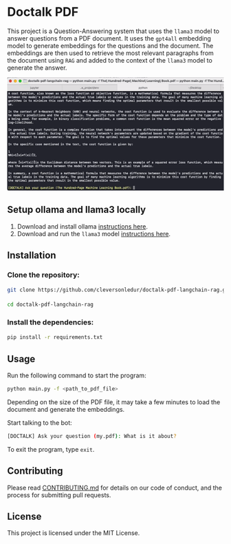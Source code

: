 # Doctalk PDF 

This project is a Question-Answering system that uses the `llama3` model to answer questions from a PDF document. It uses the `gpt4all` embedding model to generate embeddings for the questions and the document. The embeddings are then used to retrieve the most relevant paragraphs from the document using `RAG` and added to the context of the `llama3` model to generate the answer.

![Example](images/example.gif)

## Setup ollama and llama3 locally

1. Download and install ollama [instructions here](https://ollama.com/).
2. Download and run the `llama3` model [instructions here](https://ollama.com/llama3/).

## Installation

### Clone the repository:

```bash
git clone https://github.com/cleversonledur/doctalk-pdf-langchain-rag.git

cd doctalk-pdf-langchain-rag
```

### Install the dependencies:

```bash
pip install -r requirements.txt
```
## Usage

Run the following command to start the program:

```bash
python main.py -f <path_to_pdf_file>
```

Depending on the size of the PDF file, it may take a few minutes to load the document and generate the embeddings.

Start talking to the bot:

```bash
[DOCTALK] Ask your question (my.pdf): What is it about?
```

To exit the program, type `exit`.

## Contributing

Please read [CONTRIBUTING.md](CONTRIBUTING.md) for details on our code of conduct, and the process for submitting pull requests.

## License

This project is licensed under the MIT License.

